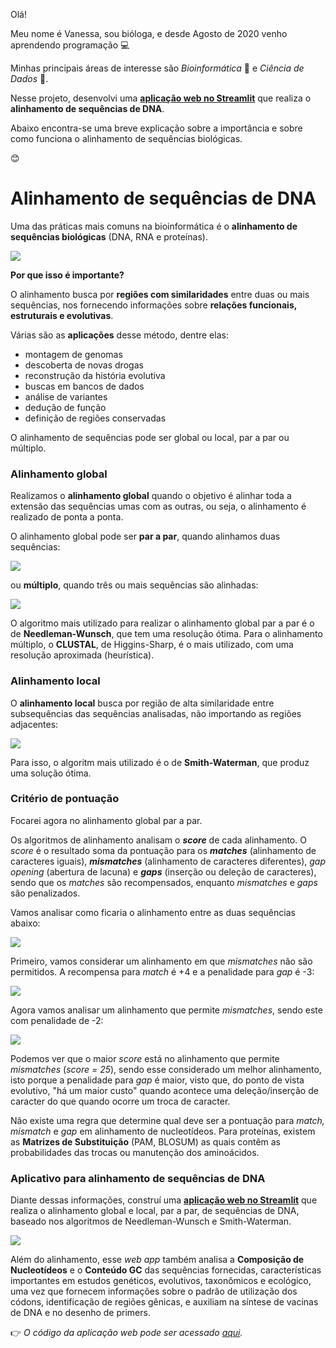 Olá! 

Meu nome é Vanessa, sou bióloga, e desde Agosto de 2020 venho aprendendo programação 💻 

Minhas principais áreas de interesse são *Bioinformática* 🧬 e *Ciência de Dados* 🎲.

Nesse projeto, desenvolvi uma [**aplicação web no Streamlit**](https://share.streamlit.io/vanleiko/dna-streamlit/main/src/app-dna-v2.py) que realiza o **alinhamento de sequências de DNA**.

Abaixo encontra-se uma breve explicação sobre a importância e sobre como funciona o alinhamento de sequências biológicas.

😊

# Alinhamento de sequências de DNA 

Uma das práticas mais comuns na bioinformática é o **alinhamento de sequências biológicas** (DNA, RNA e proteínas).

![](https://raw.githubusercontent.com/vanleiko/meus-projetos/main/alinhamentos-capa.jpg)

**Por que isso é importante?**

O alinhamento busca por **regiões com similaridades** entre duas ou mais sequências, nos fornecendo informações sobre **relações funcionais, estruturais e evolutivas**. 

Várias são as **aplicações** desse método, dentre elas:
- montagem de genomas
- descoberta de novas drogas
- reconstrução da história evolutiva
- buscas em bancos de dados
- análise de variantes
- dedução de função
- definição de regiões conservadas

O alinhamento de sequências pode ser global ou local, par a par ou múltiplo. 

### Alinhamento global

Realizamos o **alinhamento global** quando o objetivo é alinhar toda a extensão das sequências umas com as outras, ou seja, o alinhamento é realizado de ponta a ponta.

O alinhamento global pode ser **par a par**, quando alinhamos duas sequências:

![](https://raw.githubusercontent.com/vanleiko/meus-projetos/main/alinhamento-global-par.jpg)

ou **múltiplo**, quando três ou mais sequências são alinhadas:

![](https://raw.githubusercontent.com/vanleiko/meus-projetos/main/alinhamento-global.mul.jpg)

O algoritmo mais utilizado para realizar o alinhamento global par a par é o de **Needleman-Wunsch**, que tem uma resolução ótima. Para o alinhamento múltiplo, o **CLUSTAL**, de Higgins-Sharp, é o mais utilizado, com uma resolução aproximada (heurística). 

### Alinhamento local

O **alinhamento local** busca por região de alta similaridade entre subsequências das sequências analisadas, não importando as regiões adjacentes: 

![](https://raw.githubusercontent.com/vanleiko/meus-projetos/main/alinhamento-local.jpg)

Para isso, o algoritm mais utilizado é o de **Smith-Waterman**, que produz uma solução ótima.

### Critério de pontuação

Focarei agora no alinhamento global par a par.

Os algoritmos de alinhamento analisam o ***score*** de cada alinhamento. O *score* é o resultado soma da pontuação para os ***matches*** (alinhamento de caracteres iguais), ***mismatches*** (alinhamento de caracteres diferentes), *gap opening* (abertura de lacuna)  e ***gaps*** (inserção ou deleção de caracteres), sendo que os *matches* são recompensados, enquanto *mismatches* e *gaps* são penalizados.

Vamos analisar como ficaria o alinhamento entre as duas sequências abaixo:

![](https://raw.githubusercontent.com/vanleiko/meus-projetos/main/sequencias.jpg)

Primeiro, vamos considerar um alinhamento em que *mismatches* não são permitidos. A recompensa para *match* é +4 e a penalidade para *gap* é -3:

![](https://raw.githubusercontent.com/vanleiko/meus-projetos/main/sem-mismatch.jpg)


Agora vamos analisar um alinhamento que permite *mismatches*, sendo este com penalidade de -2:

![](https://raw.githubusercontent.com/vanleiko/meus-projetos/main/com-mismatch.jpg)


Podemos ver que o maior *score* está no alinhamento que permite *mismatches* (*score = 25*), sendo esse considerado um melhor alinhamento, isto porque a penalidade para *gap* é maior, visto que, do ponto de vista evolutivo, "há um maior custo" quando acontece uma deleção/inserção de caracter do que quando ocorre um troca de caracter.

Não existe uma regra que determine qual deve ser a pontuação para *match, mismatch* e *gap* em alinhamento de nucleotídeos. Para proteínas, existem as **Matrizes de Substituição** (PAM, BLOSUM) as quais contêm as probabilidades das trocas ou manutenção dos aminoácidos.

### Aplicativo para alinhamento de sequências de DNA

Diante dessas informações, construí uma [**aplicação web no Streamlit**](https://share.streamlit.io/vanleiko/dna-streamlit/main/src/app-dna-v2.py) que realiza o alinhamento global e local, par a par, de sequências de DNA, baseado nos algoritmos de Needleman-Wunsch e Smith-Waterman.

![](https://raw.githubusercontent.com/vanleiko/meus-projetos/main/st-image.png)

Além do alinhamento, esse *web app* também analisa a **Composição de Nucleotídeos** e o **Conteúdo GC** das sequências fornecidas, características importantes em estudos genéticos, evolutivos, taxonômicos e ecológico, uma vez que fornecem informações sobre o padrão de utilização dos códons, identificação de regiões gênicas, e auxiliam na síntese de vacinas de DNA e no desenho de primers.

👉 *O código da aplicação web pode ser acessado [aqui](https://github.com/vanleiko/dna-streamlit/blob/main/src/app-dna-v2.py).* 













